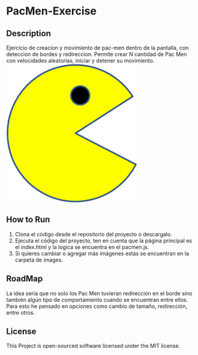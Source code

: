 # PacMen-Exercise

## Description

Ejercicio de creacion y movimiento de pac-men dentro de la pantalla, con deteccion de bordes y redireccion. Permite crear N cantidad de Pac Men con velocidades aleatorias, iniciar y detener su movimiento.
<img src = "images/PacMan1.png"/>

## How to Run

1. Clona el código desde el repositorio del proyecto o descargalo.
2. Ejecuta el código del proyecto, ten en cuenta que la página principal es el index.html y la logica se encuentra en el pacmen.js.
3. Si quieres cambiar o agregar más imágenes estas se encuentran en la carpeta de images.

## RoadMap

La idea sería que no solo los Pac Men tuvieran redirección en el borde sino también algún tipo de comportamiento cuando se encuentran entre ellos. Para esto he pensado en opciones como cambio de tamaño, redirección, entre otros.

## License

This Project is open-sourced software licensed under the MIT license.
